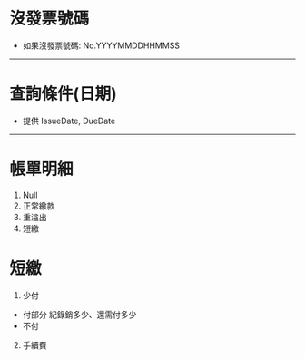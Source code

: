 # 沒發票號碼

* 如果沒發票號碼: No.YYYYMMDDHHMMSS

---

# 查詢條件(日期)

* 提供 IssueDate, DueDate

---

# 帳單明細

1. Null
2. 正常繳款
3. 重溢出
4. 短繳

# 短繳

1. 少付

* 付部分 紀錄銷多少、還需付多少
* 不付

2. 手續費

